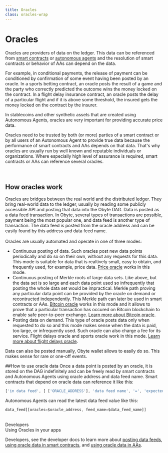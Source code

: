 ```yaml
---
title: Oracles
class: oracles-wrap
---
```


# Oracles

<div class="sub-block">
    Oracles are providers of data on the ledger. This data can be referenced from <a href="#">smart contracts</a> or 
    <a href="#">autonomous agents</a> and the resolution of smart contracts or behavior of AAs can depend on the data.
</div>
<div class="flex-block one">
    <div class="info-block">
        <p>
            For example, in conditional payments, the release of payment can be conditioned by confirmation of some event having been posted by an oracle. In a sports betting contract, an oracle posts the result of a game and the party who correctly predicted the outcome wins the money locked on the contract. In a flight delay insurance contract, an oracle posts the delay of a particular flight and if it is above some threshold, the insured gets the money locked on the contract by the insurer.
        </p>
        <p>
            In stablecoins and other synthetic assets that are created using Autonomous Agents, oracles are very important for providing accurate price data.
        </p>
        <p>
            Oracles need to be trusted by both (or more) parties of a smart contract or by all users of an Autonomous Agent to provide true data because the performance of smart contracts and AAs depends on that data. That's why oracles are usually run by well known and reputable individuals or organizations. Where especially high level of assurance is required, smart contracts or AAs can reference several oracles.
        </p>
    </div>
    <div class="img-block">
        <img src="/user/themes/obyte/assets/oracles/img1.png" alt="">
    </div>
</div>
<div class="flex-block two">
    <div class="img-block">
        <img src="/user/themes/obyte/assets/oracles/img2.png" alt="">
        <img class="mobile" src="/user/themes/obyte/assets/oracles/img2-mob.png" alt="">
    </div>
    <div class="info-block">
        <h2 class="title">How oracles work</h2>
        <p>
            Oracles are bridges between the real world and the distributed ledger. They bring real-world data to the ledger, usually by reading some publicly accessible API and posting that data into the Obyte DAG. Data is posted as a data feed transaction. In Obyte, several types of transactions are possible, payment being the most popular one, and data feed is another type of transaction. The data feed is posted from the oracle address and can be easily found by this address and data feed name.
            <br><br>
            Oracles are usually automated and operate in one of three modes:
        </p>
        <ul>
            <li>
                Continuous posting of data. Such oracles post new data points periodically and do so on their own, 
                without any requests for this data. This mode is suitable for data that is realtively small, easy to 
                obtain, and frequently used, for example, price data. <a href="">Price oracle</a> works in this mode.
            </li>
            <li>
                Continuous posting of Merkle roots of large data sets. Like above, but the data set is so large and 
                each data point used so infrequently that posting the whole data set would be impractical. Merkle 
                path proving any particular data point can be provided by the oracle on demand or recontructed 
                independently. This Merkle path can later be used in smart contracts or AAs. <a href="">Bitcoin oracle</a> works 
                in this mode and it allows to prove that a particular transaction has occured on Bitcoin blockchain 
                to enable safe peer-to-peer exchange. <a href="">Learn more about Bitcoin oracle</a>.
            </li>
            <li>
                Posting data on demand. This type of oracle posts data only when requested to do so and this mode 
                makes sense when the data is paid, too large, or infrequently used. Such oracle can also charge a fee 
                for its service. Flight delays oracle and sports oracle work in this mode. 
                <a href="">Learn more about flight delays oracle</a>.
            </li>
        </ul>
        <p>Data can also be posted manually, Obyte wallet allows to easily do so. This makes sense for rare or one-off events.</p>
    </div>
</div>

##How to use oracle data
Once a data point is posted by an oracle, it is stored on the DAG indefinitely and can be freely read by smart contracts and Autonomous Agents using oracle address and data feed name.
Smart contracts that depend on oracle data can reference it like this:
```js
['in data feed', [ ['ORACLE_ADDRESS'], 'data feed name', '=', 'expected value'] ]
```
Autonomous Agents can read the latest data feed value like this:
```js
data_feed[[oracles=$oracle_address, feed_name=$data_feed_name]]
```
<br>
<div class="dev-blog">
    <div class="dev-img-block">
        <img src="/user/themes/obyte/assets/chatbots/doc.svg" alt="">
    </div>
    <div class="info-block">
        <div class="cat">Developers</div>
        <div class="title">Using Oracles in your apps</div>
        <p>
            Developers, see the developer docs to learn more about <a href="">posting data feeds</a>, 
            <a href="">using oracle data in smart contracts</a>, and <a href="">using oracle data in AAs</a>.
        </p>
    </div>
</div>
